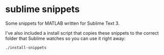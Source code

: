 # sublime snippets

Some snippets for MATLAB written for Sublime Text 3. 

I've also included a install script that copies these snippets to the correct folder that Sublime watches so you can use it right away:

```bash
./install-snippets
```